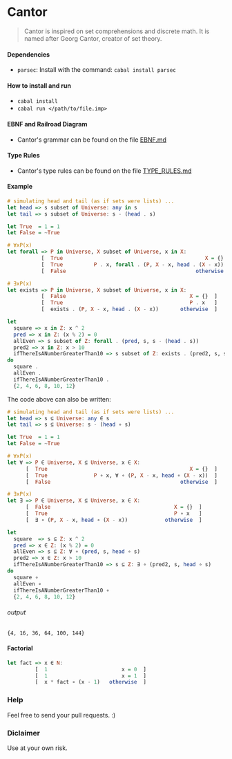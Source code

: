 # Cantor
> Cantor is inspired on set comprehensions and discrete math. It is named after Georg Cantor, creator of set theory.

#### Dependencies
  - `parsec`: Install with the command: `cabal install parsec`

#### How to install and run
  - `cabal install`
  - `cabal run </path/to/file.imp>`

#### EBNF and Railroad Diagram
  - Cantor's grammar can be found on the file [EBNF.md](EBNF.md)

#### Type Rules
  - Cantor's type rules can be found on the file [TYPE_RULES.md](TYPE_RULES.md)

#### Example
```Haskell
# simulating head and tail (as if sets were lists) ...
let head => s subset of Universe: any in s
let tail => s subset of Universe: s - (head . s)

let True  = 1 = 1
let False = ~True

# ∀xP(x)
let forall => P in Universe, X subset of Universe, x in X:
           [  True                                              X = {}  ]
           [  True          P . x, forall . (P, X - x, head . (X - x))  ]
           [  False                                          otherwise  ]

# ∃xP(x)
let exists => P in Universe, X subset of Universe, x in X:
           [  False                                        X = {}  ]
           [  True                                         P . x   ]
           [  exists . (P, X - x, head . (X - x))       otherwise  ]

let
  square => x in Z: x ^ 2
  pred => x in Z: (x % 2) = 0
  allEven => s subset of Z: forall . (pred, s, s - (head . s))
  pred2 => x in Z: x > 10
  ifThereIsANumberGreaterThan10 => s subset of Z: exists . (pred2, s, s - (head . s))
do
  square .
  allEven .
  ifThereIsANumberGreaterThan10 .
  {2, 4, 6, 8, 10, 12}
```

The code above can also be written:
```Haskell
# simulating head and tail (as if sets were lists) ...
let head => s ⊆ Universe: any ∈ s
let tail => s ⊆ Universe: s - (head ∘ s)

let True  = 1 = 1
let False = ~True

# ∀xP(x)
let ∀ => P ∈ Universe, X ⊆ Universe, x ∈ X:
      [  True                                              X = {}  ]
      [  True               P ∘ x, ∀ ∘ (P, X - x, head ∘ (X - x))  ]
      [  False                                          otherwise  ]

# ∃xP(x)
let ∃ => P ∈ Universe, X ⊆ Universe, x ∈ X:
      [  False                                        X = {}  ]
      [  True                                         P ∘ x   ]
      [  ∃ ∘ (P, X - x, head ∘ (X - x))            otherwise  ]

let
  square  => s ⊆ Z: x ^ 2
  pred => x ∈ Z: (x % 2) = 0
  allEven => s ⊆ Z: ∀ ∘ (pred, s, head ∘ s)
  pred2 => x ∈ Z: x > 10
  ifThereIsANumberGreaterThan10 => s ⊆ Z: ∃ ∘ (pred2, s, head ∘ s)
do
  square ∘
  allEven ∘
  ifThereIsANumberGreaterThan10 ∘
  {2, 4, 6, 8, 10, 12}
```

###### output
```
{4, 16, 36, 64, 100, 144}
```

#### Factorial
```Haskell
let fact => x ∈ N:
         [  1                        x = 0  ]
         [  1                        x = 1  ]
         [  x * fact ∘ (x - 1)   otherwise  ]
```

### Help
Feel free to send your pull requests. :)

### Diclaimer
Use at your own risk.
